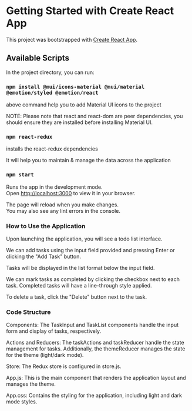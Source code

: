# Getting Started with Create React App

This project was bootstrapped with [Create React App](https://github.com/facebook/create-react-app).

## Available Scripts

In the project directory, you can run:

### `npm install @mui/icons-material @mui/material @emotion/styled @emotion/react`

above command help you to add Material UI icons to the project

NOTE: Please note that react and react-dom are peer dependencies, you should ensure they are installed before installing Material UI.

### `npm react-redux`

installs the react-redux dependencies

It will help you to maintain & manage the data across the application

### `npm start`

Runs the app in the development mode.\
Open [http://localhost:3000](http://localhost:3000) to view it in your browser.

The page will reload when you make changes.\
You may also see any lint errors in the console.

### How to Use the Application

Upon launching the application, you will see a todo list interface.

We can add tasks using the input field provided and pressing Enter or clicking the "Add Task" button.

Tasks will be displayed in the list format below the input field.

We can mark tasks as completed by clicking the checkbox next to each task. Completed tasks will have a line-through style applied.

To delete a task, click the "Delete" button next to the task.

### Code Structure

Components: The TaskInput and TaskList components handle the input form and display of tasks, respectively.

Actions and Reducers: The taskActions and taskReducer handle the state management for tasks. Additionally, the themeReducer manages the state for the theme (light/dark mode).

Store: The Redux store is configured in store.js.

App.js: This is the main component that renders the application layout and manages the theme.

App.css: Contains the styling for the application, including light and dark mode styles.

